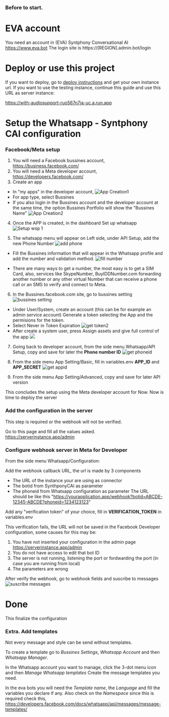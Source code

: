 ### Before to start.

# EVA account
You need an account in (EVA) Syntphony Conversational AI https://www.eva.bot
The login site is https://[REGION].admin.bot/login

# Deploy or use this project

If you want to deploy, go to [deploy instructions](/deploy.md) and get your own instance url.
If you want to use the testing instance, continue this guide and use this URL as server instance:

https://with-audiosupport-ruo567n7ja-uc.a.run.app


# Setup the Whatsapp - Syntphony CAI configuration
### Facebook/Meta setup 
1. You will need a Facebook bussines account, https://business.facebook.com/
2. You will need a Meta developer account, https://developers.facebook.com/
3. Create an app
 * In "my apps" in the developer account, 
    ![App Creation1](/tutorial%20pictures/create%20app1.png) 
* For app type, select Bussines
* If you also login in the Bussines account and the developer account at the same time, the option Bussines Portfolio will show the "Bussines Name" ![App Creation2](/tutorial%20pictures/create%20app2.png)
    
4. Once the APP is created, in the dashboard Set up whatsapp ![Setup wsp 1](/tutorial%20pictures/setup%20wsp%201.png)

5. The whatsapp menu will appear on Left side, under API Setup, add the new Phone Number
![add phone](/tutorial%20pictures/add%20phone%20number%201.png)

* Fill the Bussines information that will appear in the Whatsapp profile and add the number and validation method. 
![fill number](/tutorial%20pictures/add%20phone%20number%202.png)

* There are many ways to get a number, the most easy is to get a SIM Card, also, services like SkypeNumber, BuyIDDNumber.com forwarding another number or any other virtual Number that can receive a phone call or an SMS to verify and connect to Meta.

6. In the Bussines.facebook.com site, go to bussines setting ![bussines setting](/tutorial%20pictures/get%20token1.png)
* Under User/System, create an account (this can be for example an admin service account) 
Generate a token selecting the App and the permisions for the token. 
* Select Never in Token Expiration ![get token2](/tutorial%20pictures/generate%20token4.png)
* After create a system user, press Assign assets and give full control of the app
![](/tutorial%20pictures/add%20asset.png)

7. Going back to developer account, from the side menu Whatsapp/API Setup, copy and save for later the **Phone number ID** ![get phoneid](/tutorial%20pictures/numberid2.png)

8. From the side menu App Setting/Basic, fill in variables.env **APP_ID** and **APP_SECRET** ![get appid](/tutorial%20pictures/app%20secret.png)

8. From the side menu App Setting/Advanced, copy and save for later API version

This concludes the setup using the Meta developer account for Now. Now is time to deploy the server

### Add the configuration in the server

This step is required or the webhook will not be verified.

Go to this page and fill all the values asked.
https://serverinstance.app/admin

### Configure webhook server in Meta for Developer

From the side menu Whatsapp/Configuration:

Add the webhook callback URL, the url is made by 3 components
* The URL of the instance your are using as connector
* The botid from SynthponyCAI as parameter
* The phoneid from Whatsapp configuration as parameter
The URL should be like this "https://yourapplication.app/webhook?botid=ABCDE-12345-ABCDE?phoneid=1234123123" 

Add any "verification token" of your choice, fill in **VERIFICATION_TOKEN** in variables.env

This verification fails, the URL will not be saved in the Facebook Developer configuration, some causes for this may be:
1. You have not inserted your configuration in the admin page https://serverinstance.app/admin
1. You do not have access to edit that bot ID
2. The server is not running, listening the port or fordwarding the port (in case you are running from local)
3.  The parameters are wrong

After verify the webhook, go to webhook fields and suscribe to messages
![suscribe messages](/tutorial%20pictures/suscribe%20messages.png)

# Done
This finalize the configuration

### Extra. Add templates

Not every message and style can be send without templates.

To create a template go to *Bussines Settings*, *Whatsapp Account* and then *Whatsapp Manager*.

In the Whatsapp account you want to manage, click the 3-dot menu icon and then *Manage Whatsapp templates*
Create the message templates you need.
 
In the eva bots you will need the *Template name*, the *Language* and fill the variables you declare if any.
Also check on the *Namespace* since this is required
check this, https://developers.facebook.com/docs/whatsapp/api/messages/message-templates/






